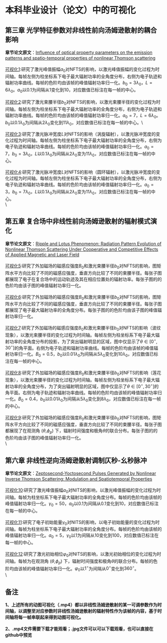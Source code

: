 # 本科毕业设计（论文）中的可视化
## 第三章  光学特征参数对非线性前向汤姆逊散射的耦合影响
**章节论文原文**：[Influence of optical property parameters on the emission patterns and spatio-temporal properties of nonlinear Thomson scattering](https://doi.org/10.1364/JOSAB.528405)\
\
[可视化1](https://github.com/Hey-Chillax/Visualization-of-graduation-project/blob/f1029e647b37eb0fb4baa108d738d531b13874ee/Visualization1.mp4):研究了激光峰值振幅$`a_0`$对NFTS的影响，以激光峰值振幅的变化过程为时间轴。每帧左侧为柱坐标系下电子最大辐射功率的全角度分布，右侧为电子轨迹和辐射功率曲线。每帧的色阶均由该帧的峰值辐射功率归一化。$`b_0=3\lambda_0`$，$`L=6\lambda_0`$。$`a_0`$以$`0.1`$为间隔从$`1`$变化到$`10`$，对应数值已标注在每一帧的中心。\
\
[可视化2](https://github.com/Hey-Chillax/Visualization-of-graduation-project/blob/f1029e647b37eb0fb4baa108d738d531b13874ee/Visualization2.mp4):研究了激光束腰半径$`b_0`$对NFTS的影响，以激光束腰半径的变化过程为时间轴。每帧左侧为柱坐标系下电子最大辐射功率的全角度分布，右侧为电子轨迹和辐射功率曲线。每帧的色阶均由该帧的峰值辐射功率归一化。$`a_0=7`$，$`L=6\lambda_0`$。$`b_0`$以$`0.1\lambda_0`$为间隔从$`2\lambda_0`$变化到$`11\lambda_0`$，对应数值已标注在每一帧的中心。\

[可视化3](https://github.com/Hey-Chillax/Visualization-of-graduation-project/blob/f1029e647b37eb0fb4baa108d738d531b13874ee/Visualization3.mp4):研究了激光脉冲宽度$`L`$对NFTS的影响（涡旋辐射），以激光脉冲宽度的变化过程为时间轴。每帧左侧为柱坐标系下电子最大辐射功率的全角度分布，右侧为电子轨迹和辐射功率曲线。每帧的色阶均由该帧的峰值辐射功率归一化。$`a_0=7`$，$`b_0=3\lambda_0`$，$`L`$以$`0.1\lambda_0`$为间隔从$`2\lambda_0`$变为$`11\lambda_0`$，对应数值已标注在每一帧的中心。\
\
[可视化4](https://github.com/Hey-Chillax/Visualization-of-graduation-project/blob/f1029e647b37eb0fb4baa108d738d531b13874ee/Visualization4.mp4):研究了激光脉冲宽度$`L`$对NFTS的影响（圆环辐射），以激光脉冲宽度的变化过程为时间轴。每帧左侧为柱坐标系下电子最大辐射功率的全角度分布，右侧为电子轨迹和辐射功率曲线。每帧的色阶均由该帧的峰值辐射功率归一化。$`a_0=3`$，$`b_0=7\lambda_0`$，$`L`$以$`0.1\lambda_0`$为间隔从$`2\lambda_0`$变为$`11\lambda_0`$，对应数值已标注在每一帧的中心。\
\
## 第五章  复合场中非线性前向汤姆逊散射的辐射模式演化
**章节论文原文**：[Ripple and Lotus Phenomenon: Radiation Pattern Evolution of Nonlinear Thomson Scattering Under Cooperative and Competitive Effects of Applied Magnetic and Laser Field](https://doi.org/10.1109/JPHOT.2024.3438237)\
\
[可视化5](https://github.com/Hey-Chillax/Visualization-of-graduation-project/blob/f1029e647b37eb0fb4baa108d738d531b13874ee/Visualization5.jpg):研究了外加磁场的磁感应强度$`B_0`$和激光束腰半径$`b_0`$对NFTS的影响，图矩阵水平方向比较了不同的磁感应强度，垂直方向比较了不同的束腰半径。每张子图都展现了电子在复合场中的运动轨迹及其在相应位置处的辐射功率。每张子图的的色阶均由该子图的峰值辐射功率归一化。\
\
[可视化6](https://github.com/Hey-Chillax/Visualization-of-graduation-project/blob/f1029e647b37eb0fb4baa108d738d531b13874ee/Visualization6.jpg):研究了外加磁场的磁感应强度$`B_0`$和激光束腰半径$`b_0`$对NFTS的影响，图矩阵水平方向比较了不同的磁感应强度，垂直方向比较了不同的束腰半径。每张子图都展现了电子最大辐射功率的全角度分布。每张子图的的色阶均由该子图的峰值辐射功率归一化。\
\
[可视化7](https://github.com/Hey-Chillax/Visualization-of-graduation-project/blob/f1029e647b37eb0fb4baa108d738d531b13874ee/Visualization7.mp4):研究了外加磁场的磁感应强度$`B_0`$和激光束腰半径$`b_0`$对NFTS的影响（波纹现象），以激光束腰半径的变化过程为时间轴。每帧左侧为柱坐标系下电子最大辐射功率的全角度分布的投影，为了突出辐射明显的区域，图中仅显示了$`\theta \in [0^\circ, 30^\circ]`$的角平面。右侧为电子轨迹和辐射功率曲线。每帧的色阶均由该帧的峰值辐射功率归一化。$`B_0=0.5`$，$`b_0`$以$`0.01\lambda_0`$为间隔从$`5\lambda_0`$变化到$`10\lambda_0`$，对应数值已标注在每一帧的中心。\
\
[可视化8](https://github.com/Hey-Chillax/Visualization-of-graduation-project/blob/f1029e647b37eb0fb4baa108d738d531b13874ee/Visualization8.mp4):研究了外加磁场的磁感应强度$`B_0`$和激光束腰半径$`b_0`$对NFTS的影响（莲花现象），以激光束腰半径的变化过程为时间轴。每帧左侧为柱坐标系下电子最大辐射功率的全角度分布，为了突出辐射明显的区域，图中仅显示了$`\theta \in [0^\circ, 30^\circ]`$的角平面。右侧为电子轨迹和辐射功率曲线。每帧的色阶均由该帧的峰值辐射功率归一化。$`B_0=0.4`$，$`b_0`$以$`0.01\lambda_0`$为间隔从$`5\lambda_0`$变化到$`8\lambda_0`$，对应数值已标注在每一帧的中心。\
\
[可视化9](https://github.com/Hey-Chillax/Visualization-of-graduation-project/blob/f1029e647b37eb0fb4baa108d738d531b13874ee/Visualization9.jpg):研究了外加磁场的磁感应强度$`B_0`$和激光束腰半径$`b_0`$对NFTS的影响，图矩阵水平方向比较了不同的磁感应强度，垂直方向比较了不同的束腰半径。每张子图都展现了在观测角 ($`\theta`$,$`\phi_p`$) 下，辐射时间强度和极角$`\theta`$的联合分布。每张子图的的色阶均由该子图的峰值辐射功率归一化。\
\
## 第六章  非线性逆向汤姆逊散射调制仄秒-幺秒脉冲
**章节论文原文**：[Zeptosecond-Yoctosecond Pulses Generated by Nonlinear Inverse Thomson Scattering: Modulation and Spatiotemporal Properties](https://doi.org/10.3390/app14167038)\
\
[可视化10](https://github.com/Hey-Chillax/Visualization-of-graduation-project/blob/f1029e647b37eb0fb4baa108d738d531b13874ee/Visualization10.mp4):研究了激光峰值振幅$`a_0`$对NITS的影响，以激光峰值振幅的变化过程为时间轴。每帧为柱坐标系下电子最大辐射功率的全角度分布。每帧的色阶均由该帧的峰值辐射功率归一化。$`\gamma_0=50`$，$`a_0`$以$`0.1`$为间隔从$`0.1`$变化到$`10`$，对应数值已标注在每一帧的中心。\
\
[可视化11](https://github.com/Hey-Chillax/Visualization-of-graduation-project/blob/f1029e647b37eb0fb4baa108d738d531b13874ee/Visualization11.mp4):研究了电子初始能量$`\gamma_0`$对NITS的影响，以电子初始能量的变化过程为时间轴。每帧为柱坐标系下电子最大辐射功率的全角度分布。每帧的色阶均由该帧的峰值辐射功率归一化。$`a_0=5`$，$`\gamma_0`$以$`1`$为间隔从$`10`$变化到$`100`$，对应数值已标注在每一帧的中心。\
\
[可视化12](https://github.com/Hey-Chillax/Visualization-of-graduation-project/blob/f1029e647b37eb0fb4baa108d738d531b13874ee/Visualization12.mp4):研究了激光初始相位$`\varphi_0`$对NITS的影响，以激光初始相位的变化过程为时间轴。每帧为在观测角 ($`\theta`$,$`\phi_p`$) 下，辐射时间强度和极角$`\theta`$的联合分布。每帧的色阶均由该帧的峰值辐射功率归一化。$`\varphi_0`$以$`1^\circ`$为间隔从$`0^\circ`$变化到$`360^\circ`$。\
\
## 备注
**1、上述所有的动图可视化（.mp4）都以非线性汤姆逊散射的某一可调参数作为时间轴，以调整至对应参数时非线性汤姆逊散射的辐射特性作为该帧的内容，基于时间轴将每一帧串联起来得到动图可视化。**\
\
**2、.mp4文件需要下载才能观看；.jpg文件可以可以下载观看，也可以直接在github中预览**
